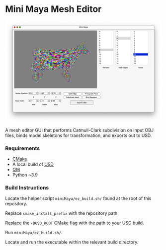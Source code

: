 # Mini Maya Mesh Editor

![img](.thumbs/thumbnail.png)

A mesh editor GUI that performs Catmull-Clark subdivision on input OBJ files, binds model skeletons for transformation, and exports out to USD.

### Requirements

- [CMake](https://cmake.org/)
- A local build of [USD](https://github.com/PixarAnimationStudios/OpenUSD.git)
- [Qt6](https://www.qt.io/product/qt6)
- Python ~3.9

### Build Instructions

Locate the helper script `miniMaya/ez_build.sh/` found at the root of this repository.

Replace `cmake_install_prefix` with the repository path.

Replace the `-DUSD_ROOT` CMake flag with the path to your USD build.

Run `miniMaya/ez_build.sh/`.

Locate and run the executable within the relevant build directory.
